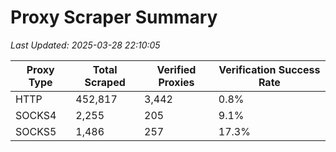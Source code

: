 # Proxy Scraper Summary

_Last Updated: 2025-03-28 22:10:05_

| Proxy Type | Total Scraped | Verified Proxies | Verification Success Rate |
|------------|--------------|------------------|--------------------------|
| HTTP | 452,817 | 3,442 | 0.8% |
| SOCKS4 | 2,255 | 205 | 9.1% |
| SOCKS5 | 1,486 | 257 | 17.3% |
